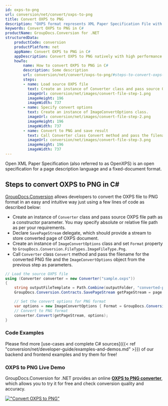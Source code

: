 ```yaml
---
id: oxps-to-png
url: conversion/net/convert/oxps-to-png
title: Convert OXPS to PNG
description: "OXPS format represents XML Paper Specification File with .oxps extension. Learn how to convert OXPS to PNG file programmatically in C# language using GroupDocs.Conversion for .NET library."
keywords: Convert OXPS to PNG in C#
productName: GroupDocs.Conversion for .NET
structuredData:
    productCode: conversion
    productPlatform: net
    appName: Convert OXPS to PNG in C#
    appDescription: Convert OXPS to PNG natively with high performance using C# language and server side GroupDocs.Conversion for .NET APIs, without the use of any software like Microsoft or Open Office.
    howTo:
        name: How to convert OXPS to PNG in C# 
        description: Some description
        url: conversion/net/convert/oxps-to-png/#steps-to-convert-oxps-to-png-in-c
        steps:
        - name: Load source OXPS file 
          text: Create an instance of Converter class and pass source OXPS file path as a constructor parameter. You may specify absolute or relative file path as per your requirements. 
          imageUrl: conversion/net/images/convert-file-step-1.png
          imageHeight: 196
          imageWidth: 737
        - name: Specify convert options 
          text: Create an instance of ImageConvertOptions class.
          imageUrl: conversion/net/images/convert-file-step-2.png
          imageHeight: 196
          imageWidth: 737
        - name: Convert to PNG and save result 
          text: Call Converter class Convert method and pass the filename for the converted HTML file and the ImageConvertOptions object from the previous step as parameters.
          imageUrl: conversion/net/images/convert-file-step-3.png
          imageHeight: 196
          imageWidth: 737
---
```


Open XML Paper Specification (also referred to as OpenXPS) is an open specification for a page description language and a fixed-document format.

## Steps to convert OXPS to PNG in C#

[GroupDocs.Conversion](https://products.groupdocs.com/conversion/net) allows developers to convert the OXPS file to PNG format in an easy and intuitive way just using a few lines of code as described below:

* Create an instance of `Converter` class and pass source OXPS file path as a constructor parameter. You may specify absolute or relative file path as per your requirements. 
* Declare `SavePageStream` delegate, which should provide a stream to store converted page of OXPS document.
* Create an instance of `ImageConvertOptions` class and set `Format` property to `GroupDocs.Conversion.FileTypes.ImageFileType.Png`.
* Call `Converter` class `Convert` method and pass the filename for the converted PNG file and the `ImageConvertOptions` object from the previous step as parameters.

```csharp
// Load the source OXPS file
using (Converter converter = new Converter("sample.oxps"))
{
    string outputFileTemplate = Path.Combine(outputFolder, "converted-page-{0}.png");
    GroupDocs.Conversion.Contracts.SavePageStream getPageStream = page => new FileStream(string.Format(outputFileTemplate, page), FileMode.Create);

    // Set the convert options for PNG format
    var options = new ImageConvertOptions { Format = GroupDocs.Conversion.FileTypes.ImageFileType.Png };   
    // Convert to PNG format
    converter.Convert(getPageStream, options);
}
```

### Code Examples

Please find more [use-cases and complete C# sources]({{< ref "conversion/net/developer-guide/examples-and-demos.md" >}}) of our backend and frontend examples and try them for free!

### OXPS to PNG Live Demo

GroupDocs.Conversion for .NET provides an online [**OXPS to PNG converter**](https://products.groupdocs.app/conversion/oxps-to-png), which allows you to try it for free and check conversion quality and accuracy.

[!["Convert OXPS to PNG"](conversion/net/images/convert-to-png/convert-oxps-to-png.png)](https://products.groupdocs.app/conversion/oxps-to-png)